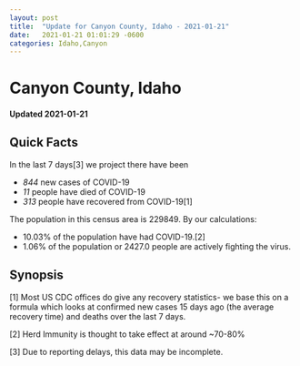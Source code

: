 ```yaml
---
layout: post
title:  "Update for Canyon County, Idaho - 2021-01-21"
date:   2021-01-21 01:01:29 -0600
categories: Idaho,Canyon
---
```


# Canyon County, Idaho
#### Updated 2021-01-21

## Quick Facts

In the last 7 days[3] we project there have been
- *844* new cases of COVID-19
- *11* people have died of COVID-19
- *313* people have recovered from COVID-19[1]

The population in this census area is 229849. By our calculations:
- 10.03% of the population have had COVID-19.[2]
- 1.06% of the population or 2427.0 people are actively fighting the virus.

## Synopsis




[1] Most US CDC offices do give any recovery statistics- we base this on a formula which looks at confirmed new cases
15 days ago (the average recovery time) and deaths over the last 7 days.

[2] Herd Immunity is thought to take effect at around ~70-80%

[3] Due to reporting delays, this data may be incomplete.
 
    